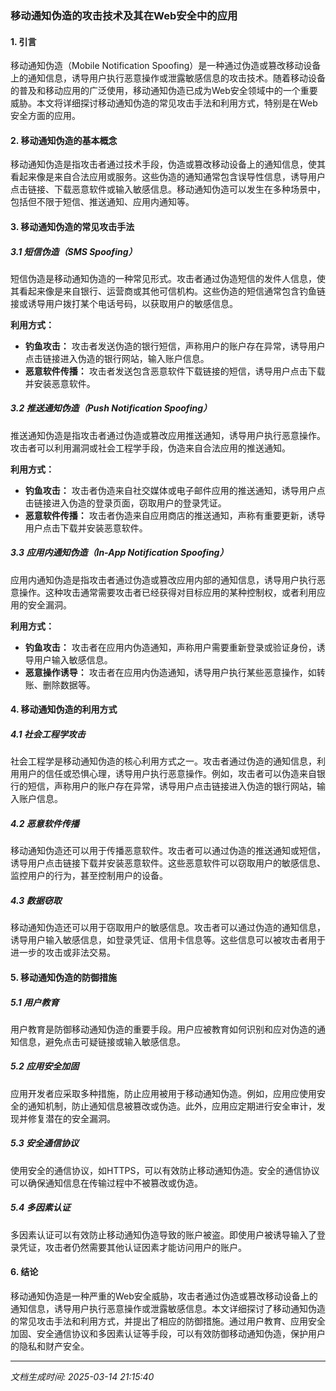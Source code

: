 ### 移动通知伪造的攻击技术及其在Web安全中的应用

#### 1. 引言
移动通知伪造（Mobile Notification Spoofing）是一种通过伪造或篡改移动设备上的通知信息，诱导用户执行恶意操作或泄露敏感信息的攻击技术。随着移动设备的普及和移动应用的广泛使用，移动通知伪造已成为Web安全领域中的一个重要威胁。本文将详细探讨移动通知伪造的常见攻击手法和利用方式，特别是在Web安全方面的应用。

#### 2. 移动通知伪造的基本概念
移动通知伪造是指攻击者通过技术手段，伪造或篡改移动设备上的通知信息，使其看起来像是来自合法应用或服务。这些伪造的通知通常包含误导性信息，诱导用户点击链接、下载恶意软件或输入敏感信息。移动通知伪造可以发生在多种场景中，包括但不限于短信、推送通知、应用内通知等。

#### 3. 移动通知伪造的常见攻击手法

##### 3.1 短信伪造（SMS Spoofing）
短信伪造是移动通知伪造的一种常见形式。攻击者通过伪造短信的发件人信息，使其看起来像是来自银行、运营商或其他可信机构。这些伪造的短信通常包含钓鱼链接或诱导用户拨打某个电话号码，以获取用户的敏感信息。

**利用方式：**
- **钓鱼攻击：** 攻击者发送伪造的银行短信，声称用户的账户存在异常，诱导用户点击链接进入伪造的银行网站，输入账户信息。
- **恶意软件传播：** 攻击者发送包含恶意软件下载链接的短信，诱导用户点击下载并安装恶意软件。

##### 3.2 推送通知伪造（Push Notification Spoofing）
推送通知伪造是指攻击者通过伪造或篡改应用推送通知，诱导用户执行恶意操作。攻击者可以利用漏洞或社会工程学手段，伪造来自合法应用的推送通知。

**利用方式：**
- **钓鱼攻击：** 攻击者伪造来自社交媒体或电子邮件应用的推送通知，诱导用户点击链接进入伪造的登录页面，窃取用户的登录凭证。
- **恶意软件传播：** 攻击者伪造来自应用商店的推送通知，声称有重要更新，诱导用户点击下载并安装恶意软件。

##### 3.3 应用内通知伪造（In-App Notification Spoofing）
应用内通知伪造是指攻击者通过伪造或篡改应用内部的通知信息，诱导用户执行恶意操作。这种攻击通常需要攻击者已经获得对目标应用的某种控制权，或者利用应用的安全漏洞。

**利用方式：**
- **钓鱼攻击：** 攻击者在应用内伪造通知，声称用户需要重新登录或验证身份，诱导用户输入敏感信息。
- **恶意操作诱导：** 攻击者在应用内伪造通知，诱导用户执行某些恶意操作，如转账、删除数据等。

#### 4. 移动通知伪造的利用方式

##### 4.1 社会工程学攻击
社会工程学是移动通知伪造的核心利用方式之一。攻击者通过伪造的通知信息，利用用户的信任或恐惧心理，诱导用户执行恶意操作。例如，攻击者可以伪造来自银行的短信，声称用户的账户存在异常，诱导用户点击链接进入伪造的银行网站，输入账户信息。

##### 4.2 恶意软件传播
移动通知伪造还可以用于传播恶意软件。攻击者可以通过伪造的推送通知或短信，诱导用户点击链接下载并安装恶意软件。这些恶意软件可以窃取用户的敏感信息、监控用户的行为，甚至控制用户的设备。

##### 4.3 数据窃取
移动通知伪造还可以用于窃取用户的敏感信息。攻击者可以通过伪造的通知信息，诱导用户输入敏感信息，如登录凭证、信用卡信息等。这些信息可以被攻击者用于进一步的攻击或非法交易。

#### 5. 移动通知伪造的防御措施

##### 5.1 用户教育
用户教育是防御移动通知伪造的重要手段。用户应被教育如何识别和应对伪造的通知信息，避免点击可疑链接或输入敏感信息。

##### 5.2 应用安全加固
应用开发者应采取多种措施，防止应用被用于移动通知伪造。例如，应用应使用安全的通知机制，防止通知信息被篡改或伪造。此外，应用应定期进行安全审计，发现并修复潜在的安全漏洞。

##### 5.3 安全通信协议
使用安全的通信协议，如HTTPS，可以有效防止移动通知伪造。安全的通信协议可以确保通知信息在传输过程中不被篡改或伪造。

##### 5.4 多因素认证
多因素认证可以有效防止移动通知伪造导致的账户被盗。即使用户被诱导输入了登录凭证，攻击者仍然需要其他认证因素才能访问用户的账户。

#### 6. 结论
移动通知伪造是一种严重的Web安全威胁，攻击者通过伪造或篡改移动设备上的通知信息，诱导用户执行恶意操作或泄露敏感信息。本文详细探讨了移动通知伪造的常见攻击手法和利用方式，并提出了相应的防御措施。通过用户教育、应用安全加固、安全通信协议和多因素认证等手段，可以有效防御移动通知伪造，保护用户的隐私和财产安全。

---

*文档生成时间: 2025-03-14 21:15:40*


